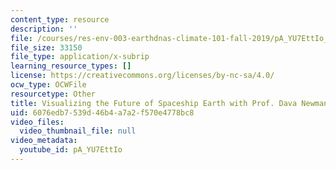 ```yaml
---
content_type: resource
description: ''
file: /courses/res-env-003-earthdnas-climate-101-fall-2019/pA_YU7EttIo_captions.webvtt
file_size: 33150
file_type: application/x-subrip
learning_resource_types: []
license: https://creativecommons.org/licenses/by-nc-sa/4.0/
ocw_type: OCWFile
resourcetype: Other
title: Visualizing the Future of Spaceship Earth with Prof. Dava Newman captions
uid: 6076edb7-539d-46b4-a7a2-f570e4778bc8
video_files:
  video_thumbnail_file: null
video_metadata:
  youtube_id: pA_YU7EttIo
---
```

